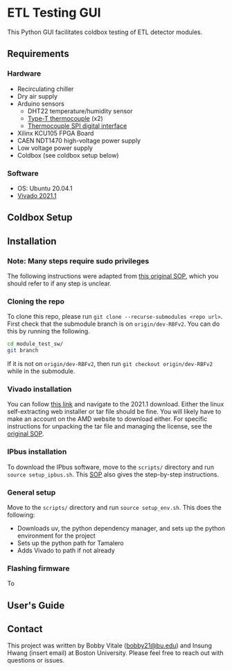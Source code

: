 # ETL Testing GUI

This Python GUI facilitates coldbox testing of ETL detector modules.

## Requirements

### Hardware
- Recirculating chiller
- Dry air supply
- Arduino sensors
    - DHT22 temperature/humidity sensor
    - [Type-T thermocouple](https://a.co/d/5xr8zDA) (x2)
    - [Thermocouple SPI digital interface](https://www.playingwithfusion.com/productview.php?catid=1001&pdid=64)
- Xilinx KCU105 FPGA Board
- CAEN NDT1470 high-voltage power supply
- Low voltage power supply
- Coldbox (see coldbox setup below)

### Software
- OS: Ubuntu 20.04.1
- [Vivado 2021.1](https://www.xilinx.com/support/download/index.html/content/xilinx/en/downloadNav/vivado-design-tools/archive.html)


## Coldbox Setup

## Installation

### Note: Many steps require sudo privileges

The following instructions were adapted from [this original SOP](./ETL_test_stand_setup.md), which you should refer to if any step is unclear.

### Cloning the repo

To clone this repo, please run `git clone --recurse-submodules <repo url>`. First check that the submodule branch is on `origin/dev-RBFv2`. You can do this by running the following.

```bash
cd module_test_sw/
git branch
```

If it is not on `origin/dev-RBFv2`, then run `git checkout origin/dev-RBFv2` while in the submodule.

### Vivado installation

You can follow [this link](https://www.xilinx.com/support/download/index.html/content/xilinx/en/downloadNav/vivado-design-tools/archive.html) and navigate to the 2021.1 download. Either the linux self-extracting web installer or tar file should be fine. You will likely have to make an account on the AMD website to download either. For specific instructions for unpacking the tar file and managing the license, see the [original SOP](./ETL_test_stand_setup.md). 

### IPbus installation

To download the IPbus software, move to the `scripts/` directory and run `source setup_ipbus.sh`. This [SOP](./ETL_test_stand_setup.md) also gives the step-by-step instructions.

### General setup

Move to the `scripts/` directory and run `source setup_env.sh`. This does the following:
- Downloads uv, the python dependency manager, and sets up the python environment for the project
- Sets up the python path for Tamalero
- Adds Vivado to path if not already

### Flashing firmware

To 


## User's Guide

## Contact

This project was written by Bobby Vitale (bobby21@bu.edu) and Insung Hwang (insert email) at Boston University. Please feel free to reach out with questions or issues. 
